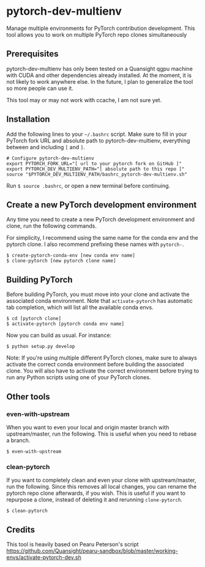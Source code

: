 # pytorch-dev-multienv
Manage multiple environments for PyTorch contribution development. This tool
allows you to work on multiple PyTorch repo clones simultaneously

## Prerequisites

pytorch-dev-multienv has only been tested on a Quansight qgpu machine with CUDA
and other dependencies already installed. At the moment, it is not likely to
work anywhere else. In the future, I plan to generalize the tool so more people
can use it.

This tool may or may not work with ccache, I am not sure yet.

## Installation

Add the following lines to your `~/.bashrc` script. Make sure to fill in your
PyTorch fork URL and absolute path to pytorch-dev-multienv, everything between
and including `[` and `]`.

```
# Configure pytorch-dev-multienv
export PYTORCH_FORK_URL="[ url to your pytorch fork on GitHub ]"
export PYTORCH_DEV_MULTIENV_PATH="[ absolute path to this repo ]"
source "$PYTORCH_DEV_MULTIENV_PATH/bashrc_pytorch-dev-multienv.sh"
```

Run `$ source .bashrc`, or open a new terminal before continuing.

## Create a new PyTorch development environment

Any time you need to create a new PyTorch development environment and clone,
run the following commands.

For simplicity, I recommend using the same name for the conda env and the
pytorch clone. I also recommend prefixing these names with `pytorch-`.

```
$ create-pytorch-conda-env [new conda env name]
$ clone-pytorch [new pytorch clone name]
```

## Building PyTorch

Before building PyTorch, you must move into your clone and activate the
associated conda environment. Note that `activate-pytorch` has automatic
tab completion, which will list all the available conda envs.

```
$ cd [pytorch clone]
$ activate-pytorch [pytorch conda env name]
```

Now you can build as usual. For instance:

```
$ python setup.py develop
```

Note: If you're using multiple different PyTorch clones, make sure to always
activate the correct conda environment before building the associated clone.
You will also have to activate the correct environment before trying to run any
Python scripts using one of your PyTorch clones.

## Other tools

### even-with-upstream

When you want to even your local and origin master branch with upstream/master,
run the following. This is useful when you need to rebase a branch.

```
$ even-with-upstream
```

### clean-pytorch

If you want to completely clean and even your clone with upstream/master, run
the following. Since this removes all local changes, you can rename the pytorch
repo clone afterwards, if you wish. This is useful if you want to repurpose a clone, instead of deleting it and rerunning `clone-pytorch`.

```
$ clean-pytorch
```

## Credits

This tool is heavily based on Pearu Peterson's script https://github.com/Quansight/pearu-sandbox/blob/master/working-envs/activate-pytorch-dev.sh
